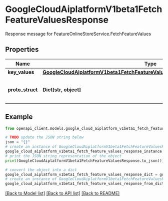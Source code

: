 # GoogleCloudAiplatformV1beta1FetchFeatureValuesResponse

Response message for FeatureOnlineStoreService.FetchFeatureValues

## Properties

Name | Type | Description | Notes
------------ | ------------- | ------------- | -------------
**key_values** | [**GoogleCloudAiplatformV1beta1FetchFeatureValuesResponseFeatureNameValuePairList**](GoogleCloudAiplatformV1beta1FetchFeatureValuesResponseFeatureNameValuePairList.md) |  | [optional] 
**proto_struct** | **Dict[str, object]** | Feature values in proto Struct format. | [optional] 

## Example

```python
from openapi_client.models.google_cloud_aiplatform_v1beta1_fetch_feature_values_response import GoogleCloudAiplatformV1beta1FetchFeatureValuesResponse

# TODO update the JSON string below
json = "{}"
# create an instance of GoogleCloudAiplatformV1beta1FetchFeatureValuesResponse from a JSON string
google_cloud_aiplatform_v1beta1_fetch_feature_values_response_instance = GoogleCloudAiplatformV1beta1FetchFeatureValuesResponse.from_json(json)
# print the JSON string representation of the object
print(GoogleCloudAiplatformV1beta1FetchFeatureValuesResponse.to_json())

# convert the object into a dict
google_cloud_aiplatform_v1beta1_fetch_feature_values_response_dict = google_cloud_aiplatform_v1beta1_fetch_feature_values_response_instance.to_dict()
# create an instance of GoogleCloudAiplatformV1beta1FetchFeatureValuesResponse from a dict
google_cloud_aiplatform_v1beta1_fetch_feature_values_response_from_dict = GoogleCloudAiplatformV1beta1FetchFeatureValuesResponse.from_dict(google_cloud_aiplatform_v1beta1_fetch_feature_values_response_dict)
```
[[Back to Model list]](../README.md#documentation-for-models) [[Back to API list]](../README.md#documentation-for-api-endpoints) [[Back to README]](../README.md)


